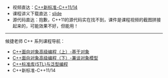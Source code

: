 + 视频直达：[C++新标准-C++11/14](https://www.bilibili.com/video/BV1Rp4y1n7fb)
+ 课程讲义下载直达：[slide](slide/)
+ 源代码直达：抱歉，C++11的源代码实在找不到，课件是课程视频的截图拼接起来的，可能效果不好，但能用！

----

候捷老师 C++ 系列课程导航：

+ [C++面向对象高级编程（上）-基于对象](../C++-OOPBase1-HouJie/)
+ [C++面向对象高级编程（下）-兼谈对象模型](../C++-OOPBase2-HouJie/)
+ [C++标准库(STL)与泛型编程](../C++-STL-HouJie/)
+ C++新标准-C++11/14
